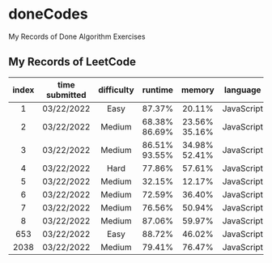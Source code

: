 # doneCodes

My Records of Done Algorithm Exercises

## My Records of LeetCode

| index | time submitted | difficulty |     runtime      |      memory      |  language  | status |
| :---: | :------------: | :--------: | :--------------: | :--------------: | :--------: | :----: |
|   1   |   03/22/2022   |    Easy    |      87.37%      |      20.11%      | JavaScript |  poor  |
|   2   |   03/22/2022   |   Medium   | 68.38%<br>86.69% | 23.56%<br>35.16% | JavaScript |  poor  |
|   3   |   03/22/2022   |   Medium   | 86.51%<br>93.55% | 34.98%<br>52.41% | JavaScript |  done  |
|   4   |   03/22/2022   |    Hard    |      77.86%      |      57.61%      | JavaScript |  poor  |
|   5   |   03/22/2022   |   Medium   |      32.15%      |      12.17%      | JavaScript |  poor  |
|   6   |   03/22/2022   |   Medium   |      72.59%      |      36.40%      | JavaScript |  poor  |
|   7   |   03/22/2022   |   Medium   |      76.56%      |      50.94%      | JavaScript |  poor  |
|   8   |   03/22/2022   |   Medium   |      87.06%      |      59.97%      | JavaScript |  poor  |
|  653  |   03/22/2022   |    Easy    |      88.72%      |      46.02%      | JavaScript |  poor  |
| 2038  |   03/22/2022   |   Medium   |      79.41%      |      76.47%      | JavaScript |  poor  |
